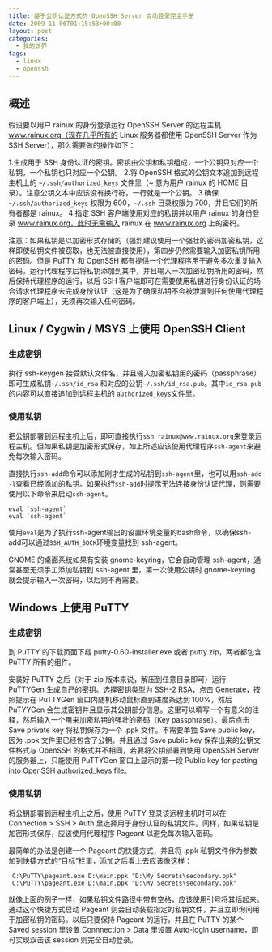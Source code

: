 ```yaml
---
title: 基于公钥认证方式的 OpenSSH Server 自动登录完全手册
date: 2009-11-06T01:15:53+00:00
layout: post
categories:
  - 我的世界
tags:
  - linux
  - openssh
---
```


## 概述

假设要以用户 rainux 的身份登录运行 OpenSSH Server 的远程主机 www.rainux.org（现在几乎所有的 Linux 服务器都使用 OpenSSH Server 作为 SSH Server），那么需要做的操作如下：

1.生成用于 SSH 身份认证的密钥。密钥由公钥和私钥组成，一个公钥只对应一个私钥，一个私钥也只对应一个公钥。
2.将 OpenSSH 格式的公钥文本追加到远程主机上的 `~/.ssh/authorized_keys` 文件里（~ 意为用户 rainux 的 HOME 目录）。注意公钥文本中应该没有换行符，一行就是一个公钥。
3.确保 `~/.ssh/authorized_keys` 权限为 600，`~/.ssh` 目录权限为 700，并且它们的所有者都是 rainux。
4.指定 SSH 客户端使用对应的私钥并以用户 rainux 的身份登录 www.rainux.org，此时无需输入 rainux 在 www.rainux.org 上的密码。
<!--more-->
注意：如果私钥是以加密形式存储的（强烈建议使用一个强壮的密码加密私钥，这样即使私钥文件被窃取，也无法被直接使用），第四步仍然需要输入加密私钥所用的密码。但是 PuTTY 和 OpenSSH 都有提供一个代理程序用于避免多次重复输入密码。运行代理程序后将私钥添加到其中，并且输入一次加密私钥所用的密码，然后保持代理程序的运行，以后 SSH 客户端即可在需要使用私钥进行身份认证的场合请求代理程序去完成身份认证（这是为了确保私钥不会被泄漏到任何使用代理程序的客户端上），无须再次输入任何密码。

## Linux / Cygwin / MSYS 上使用 OpenSSH Client

### 生成密钥

执行 ssh-keygen 接受默认文件名，并且输入加密私钥用的密码（passphrase）即可生成私钥`~/.ssh/id_rsa` 和对应的公钥`~/.ssh/id_rsa.pub`。其中`id_rsa.pub`的内容可以直接追加到远程主机的 `authorized_keys`文件里。

### 使用私钥

把公钥部署到远程主机上后，即可直接执行`ssh rainux@www.rainux.org`来登录远程主机。但如果私钥是加密形式保存，如上所述应该使用代理程序`ssh-agent`来避免每次输入密码。

直接执行`ssh-add`命令可以添加刚才生成的私钥到`ssh-agent`里，也可以用`ssh-add -l`查看已经添加的私钥。如果执行`ssh-add`时提示无法连接身份认证代理，则需要使用以下命令来启动`ssh-agent`。
```
eval `ssh-agent`
eval `ssh-agent`
```

使用`eval`是为了执行ssh-agent输出的设置环境变量的bash命令，以确保ssh-add可以通过`SSH_AUTH_SOCK`环境变量找到 ssh-agent。

GNOME 的桌面系统如果有安装 gnome-keyring，它会自动管理 ssh-agent，通常甚至无须手工添加私钥到 ssh-agent 里，第一次使用公钥时 gnome-keyring 就会提示输入一次密码，以后则不再需要。

## Windows 上使用 PuTTY

### 生成密钥

到 PuTTY 的下载页面下载 putty-0.60-installer.exe 或者 putty.zip，两者都包含 PuTTY 所有的组件。

安装好 PuTTY 之后（对于 zip 版本来说，解压到任意目录即可）运行 PuTTYGen 生成自己的密钥。选择密钥类型为 SSH-2 RSA，点击 Generate，按照提示在 PuTTYGen 窗口内随机移动鼠标直到进度条达到 100%，然后 PuTYYGen 会生成密钥并且显示其公钥部分信息。这里可以填写一个有意义的注释，然后输入一个用来加密私钥的强壮的密码（Key passphrase）。最后点击 Save private key 将私钥保存为一个 .ppk 文件。不需要单独 Save public key，因为 .ppk 文件里已经包含了公钥。并且通过 Save public key 保存出来的公钥文件格式与 OpenSSH 的格式并不相同，若要将公钥部署到使用 OpenSSH Server 的服务器上，只能使用 PuTTYGen 窗口上显示的那一段 Public key for pasting into OpenSSH authorized_keys file。

### 使用私钥

将公钥部署到远程主机上之后，使用 PuTTY 登录该远程主机时可以在 Connection > SSH > Auth 里选择用于身份认证的私钥文件。同样，如果私钥是加密形式保存，应该使用代理程序 Pageant 以避免每次输入密码。

最简单的办法是创建一个 Pageant 的快捷方式，并且将 .ppk 私钥文件作为参数加到快捷方式的“目标”栏里，添加之后看上去应该像这样：
```
 C:\PuTTY\pageant.exe D:\main.ppk "D:\My Secrets\secondary.ppk"
 C:\PuTTY\pageant.exe D:\main.ppk "D:\My Secrets\secondary.ppk"
```

就像上面的例子一样，如果私钥文件路径中带有空格，应该使用引号将其括起来。通过这个快捷方式启动 Pageant 则会自动装载指定的私钥文件，并且立即询问用于加密私钥的密码。以后只要保持 Pageant 的运行，并且在 PuTTY 的某个 Saved session 里设置 Connnection > Data 里设置 Auto-login username，即可实现双击该 session 则完全自动登录。